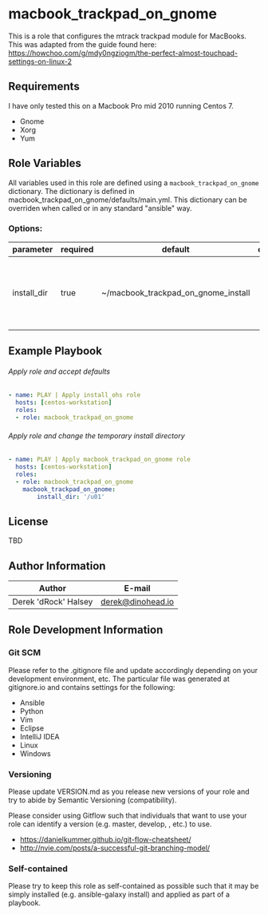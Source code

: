 # macbook_trackpad_on_gnome

This is a role that configures the mtrack trackpad module for MacBooks. This was adapted from the guide found here: https://howchoo.com/g/mdy0ngziogm/the-perfect-almost-touchpad-settings-on-linux-2

## Requirements

I have only tested this on a Macbook Pro mid 2010 running Centos 7.

* Gnome
* Xorg
* Yum

## Role Variables

All variables used in this role are defined using a <code>macbook_trackpad_on_gnome</code> dictionary. The dictionary is defined in macbook_trackpad_on_gnome/defaults/main.yml. This dictionary can be overriden when called or in any standard "ansible" way. 


### Options:

|parameter|required|default|choices|comments|
|---|---|---|---|---|
|install_dir|true|~/macbook_trackpad_on_gnome_install| |This is the temporary directory the role will use for staging files|


## Example Playbook

###### Apply role and accept defaults
```yaml
- name: PLAY | Apply install_ohs role
  hosts: [centos-workstation]
  roles:
  - role: macbook_trackpad_on_gnome
```

###### Apply role and change the temporary install directory
```yaml
- name: PLAY | Apply macbook_trackpad_on_gnome role
  hosts: [centos-workstation]
  roles: 
  - role: macbook_trackpad_on_gnome
    macbook_trackpad_on_gnome:
        install_dir: '/u01'    
```

## License

TBD

## Author Information

|Author|E-mail|
|---|---|
|Derek 'dRock' Halsey|derek@dinohead.io|

## Role Development Information

### Git SCM
Please refer to the .gitignore file and update accordingly depending on your
development environment, etc.  The particular file was generated at 
gitignore.io and contains settings for the following:
  - Ansible
  - Python
  - Vim
  - Eclipse
  - IntelliJ IDEA
  - Linux
  - Windows
  
### Versioning
Please update VERSION.md as you release new versions of your role and try to
abide by Semantic Versioning (compatibility).

Please consider using Gitflow such that individuals that want to use your role
can identify a version (e.g. master, develop, <tag>, etc.) to use.
  - https://danielkummer.github.io/git-flow-cheatsheet/
  - http://nvie.com/posts/a-successful-git-branching-model/

### Self-contained
Please try to keep this role as self-contained as possible such that it may be
simply installed (e.g. ansible-galaxy install) and applied as part of a 
playbook.
